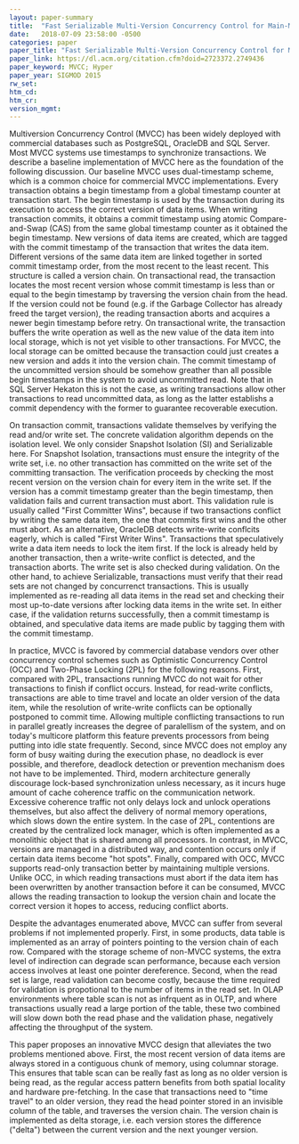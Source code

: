 ```yaml
---
layout: paper-summary
title:  "Fast Serializable Multi-Version Concurrency Control for Main-Memory Database Systems"
date:   2018-07-09 23:58:00 -0500
categories: paper
paper_title: "Fast Serializable Multi-Version Concurrency Control for Main-Memory Database Systems"
paper_link: https://dl.acm.org/citation.cfm?doid=2723372.2749436
paper_keyword: MVCC; Hyper
paper_year: SIGMOD 2015
rw_set: 
htm_cd: 
htm_cr: 
version_mgmt: 
---
```


Multiversion Concurrency Control (MVCC) has been widely deployed with commercial databases such as PostgreSQL,
OracleDB and SQL Server. Most MVCC systems use timestamps to synchronize transactions. We describe a baseline 
implementation of MVCC here as the foundation of the following discussion. Our baseline MVCC uses dual-timestamp
scheme, which is a common choice for commercial MVCC implementations. Every transaction obtains a begin timestamp
from a global timestamp counter at transaction start. The begin timestamp is used by the transaction during its 
execution to access the correct version of data items. When writing transaction commits, it obtains a commit timestamp
using atomic Compare-and-Swap (CAS) from the same global timestamp counter as it obtained the begin timestamp. New versions
of data items are created, which are tagged with the commit timestamp of the transaction that writes the data item. 
Different versions of the same data item are linked together in sorted commit timestamp order, from the most recent
to the least recent. This structure is called a version chain. On transactional read, the transaction locates the most 
recent version whose commit timestamp is less than or equal to the begin timestamp by traversing the version chain from
the head. If the version could not be found (e.g. if the Garbage Collector has already freed the target version), the 
reading transaction aborts and acquires a newer begin timestamp before retry. On transactional write, the 
transaction buffers the write operation as well as the new value of the data item into local storage, which is not yet 
visible to other transactions. For MVCC, the local storage can be omitted because the transaction could just creates a 
new version and adds it into the version chain. The commit timestamp of the uncommitted version should be somehow greather
than all possible begin timestamps in the system to avoid uncommitted read. Note that in SQL Server Hekaton this is not
the case, as writing transactions allow other transactions to read uncommitted data, as long as the latter establishs
a commit dependency with the former to guarantee recoverable execution. 

On transaction commit, transactions validate themselves by verifying the read and/or write set. The concrete validation
algorithm depends on the isolation level. We only consider Snapshot Isolation (SI) and Serializable here. For Snapshot Isolation, 
transactions must ensure the integrity of the write set, i.e. no other transaction has committed on the write set of the 
committing transaction. The verification proceeds by checking the most recent version on the version chain for every item 
in the write set. If the version has a commit timestamp greater than the begin timestamp, then validation fails and current 
transaction must abort. This validation rule is usually called "First Committer Wins", because if two transactions conflict 
by writing the same data item, the one that commits first wins and the other must abort. As an alternative, OracleDB detects 
write-write conflcits eagerly, which is called "First Writer Wins". Transactions that speculatively write a data item needs to 
lock the item first. If the lock is already held by another transaction, then a write-write conflict is detected, and the 
transaction aborts. The write set is also checked during validation. On the other hand, to achieve Serializable, transactions
must verify that their read sets are not changed by concurrenct transactions. This is usually implemented as re-reading 
all data items in the read set and checking their most up-to-date versions after locking data items in the write set.
In either case, if the validation returns successfully, then a commit timestamp is obtained, and speculative data items
are made public by tagging them with the commit timestamp.

In practice, MVCC is favored by commercial database vendors over other concurrency control schemes such as Optimistic 
Concurrency Control (OCC) and Two-Phase Locking (2PL) for the following reasons. First, compared with 2PL, transactions 
running MVCC do not wait for other transactions to finish if conflict occurs. Instead, for read-write conflicts, 
transactions are able to time travel and locate an older version of the data item, while the resolution of write-write 
conflicts can be optionally postponed to commit time. Allowing multiple conflicting transactions to run in parallel 
greatly increases the degree of paralellism of the system, and on today's multicore platform this feature prevents
processors from being putting into idle state frequently. Second, since MVCC does not employ any form of busy waiting
during the execution phase, no deadlock is ever possible, and therefore, deadlock detection or prevention mechanism
does not have to be implemented. Third, modern architecture generally discourage lock-based synchronization unless
necessary, as it incurs huge amount of cache coherence traffic on the communication network. Excessive coherence traffic
not only delays lock and unlock operations themselves, but also affect the delivery of normal memory operations, which
slows down the entire system. In the case of 2PL, contentions are created by the centralized lock manager, which is 
often implemented as a monolithic object that is shared among all processors. In contrast, in MVCC, versions are managed
in a distributed way, and contention occurs only if certain data items become "hot spots". Finally, compared with OCC,
MVCC supports read-only transaction better by maintaining multiple versions. Unlike OCC, in which reading transactions must
abort if the data item has been overwritten by another transaction before it can be consumed, MVCC allows the 
reading transaction to lookup the version chain and locate the correct version it hopes to access, reducing conflict aborts. 

Despite the advantages enumerated above, MVCC can suffer from several problems if not implemented properly. First, in some
products, data table is implemented as an array of pointers pointing to the version chain of each row. Compared with the 
storage scheme of non-MVCC systems, the extra level of indirection can degrade scan performance, because each version
access involves at least one pointer dereference. Second, when the read set is large, read validation can become costly,
because the time required for validation is propotional to the number of items in the read set. In OLAP environments where
table scan is not as infrquent as in OLTP, and where transactions usually read a large portion of the table, these two 
combined will slow down both the read phase and the validation phase, negatively affecting the throughput of the system. 

This paper proposes an innovative MVCC design that alleviates the two problems mentioned above. First, the most recent 
version of data items are always stored in a contiguous chunk of memory, using columnar storage. This ensures that table 
scan can be really fast as long as no older version is being read, as the regular access pattern benefits from both spatial
locality and hardware pre-fetching. In the case that transactions need to "time travel" to an older version, they read 
the head pointer stored in an invisible column of the table, and traverses the version chain. The version chain is implemented
as delta storage, i.e. each version stores the difference ("delta") between the current version and the next younger 
version. 